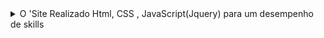 
<details>

<summary>O 'Site Realizado Html, CSS , JavaScript(Jquery) para um desempenho de skills
</summary>

### You can add a header

You can add text within a collapsed section. 

You can add an image or a code block, too.

```ruby
   puts "Hello World"
```

</details>

